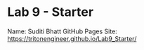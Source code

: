 # Lab 9 - Starter
Name: Suditi Bhatt
GitHub Pages Site: https://tritonengineer.github.io/Lab9_Starter/
